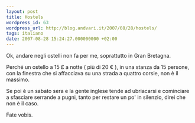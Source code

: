 ```yaml
---
layout: post
title: Hostels
wordpress_id: 63
wordpress_url: http://blog.andvari.it/2007/08/28/hostels/
tags: italiano
date: 2007-08-28 15:24:27.000000000 +02:00
---
```

Ok, andare negli ostelli non fa per me, soprattutto in Gran Bretagna.

Perché un ostello a 15 £ a notte ( più di 20 € ), in una stanza da 15 persone, con la finestra che si affacciava su una strada a quattro corsie, non è il massimo.

Se poi è un sabato sera e la gente inglese tende ad ubriacarsi e cominciare a sfasciare serrande a pugni, tanto per restare un po' in silenzio, direi che non è il caso.

Fate vobis.
